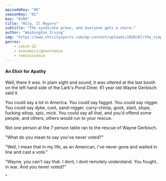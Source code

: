 ```yaml
---
episodeKey: "06"
seasonKey: "01"
key: "0106"
title: "Milo, Il Mayore"
subtitle: "The syndicate grows, and everyone gets a share."
author: "Washington Irving"
img: "https://www.chicitysports.com/wp-content/uploads/2020/07/the_simpsons_couch_a_l.0.jpg"
genres: 
    - catch-22
    - economics/governance
    - reminiscence
---
```


#### An Elixir for Apathy

Well, there it was. In plain sight and sound, it was uttered at the last booth on the left hand side of the Lark's Pond Diner. 61 year old Wayne Gerbisch said it.

You could say a lot in America. You could say faggot. You could say nigger. You could say dyke, cunt, sand-nigger, curry-chimp, gook, slant, slope, fucking whop, spic, mick. You could say all that, and you'd offend some people, and others, others would run to your rescue. 

Not one person at the 7 person table ran to the rescue of Wayne Gerbisch.

"What do you mean to say you've never voted?"

"Well, I mean that in my life, as an American, I've never gone and waited in line and cast a vote."

"Wayne, you can't say that. I dont, I dont remotely understand. You fought.. in war. And you never voted?"

"